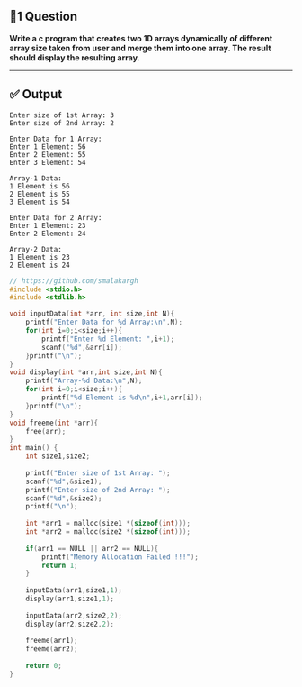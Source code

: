 ## 📘1 Question

**Write a c program that creates two 1D arrays dynamically of different array size taken from
user and merge them into one array. The result should display the resulting array.**

---

## ✅ Output
    Enter size of 1st Array: 3
    Enter size of 2nd Array: 2
    
    Enter Data for 1 Array:
    Enter 1 Element: 56
    Enter 2 Element: 55
    Enter 3 Element: 54
    
    Array-1 Data:
    1 Element is 56
    2 Element is 55
    3 Element is 54
    
    Enter Data for 2 Array:
    Enter 1 Element: 23
    Enter 2 Element: 24
    
    Array-2 Data:
    1 Element is 23
    2 Element is 24

```c
// https://github.com/smalakargh
#include <stdio.h>
#include <stdlib.h>

void inputData(int *arr, int size,int N){
    printf("Enter Data for %d Array:\n",N);
    for(int i=0;i<size;i++){
        printf("Enter %d Element: ",i+1);
        scanf("%d",&arr[i]);
    }printf("\n");
}
void display(int *arr,int size,int N){
    printf("Array-%d Data:\n",N);
    for(int i=0;i<size;i++){
        printf("%d Element is %d\n",i+1,arr[i]);
    }printf("\n");
}
void freeme(int *arr){
    free(arr);
}
int main() {
    int size1,size2;
    
    printf("Enter size of 1st Array: ");
    scanf("%d",&size1);
    printf("Enter size of 2nd Array: ");
    scanf("%d",&size2);
    printf("\n");
    
    int *arr1 = malloc(size1 *(sizeof(int)));
    int *arr2 = malloc(size2 *(sizeof(int)));
    
    if(arr1 == NULL || arr2 == NULL){
        printf("Memory Allocation Failed !!!");
        return 1;
    }
    
    inputData(arr1,size1,1);
    display(arr1,size1,1);
    
    inputData(arr2,size2,2);
    display(arr2,size2,2);
    
    freeme(arr1);
    freeme(arr2);
    
    return 0;
}
```